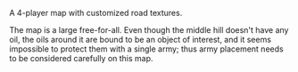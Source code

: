A 4-player map with customized road textures.

The map is a large free-for-all. Even though the middle hill doesn't have any oil, the oils around it are bound to be an object of interest, and it seems impossible to protect them with a single army; thus army placement needs to be considered carefully on this map.